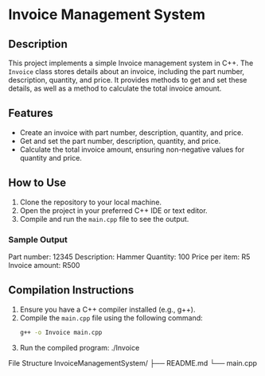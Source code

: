 # Invoice Management System

## Description
This project implements a simple Invoice management system in C++. The `Invoice` class stores details about an invoice, including the part number, description, quantity, and price. It provides methods to get and set these details, as well as a method to calculate the total invoice amount.

## Features
- Create an invoice with part number, description, quantity, and price.
- Get and set the part number, description, quantity, and price.
- Calculate the total invoice amount, ensuring non-negative values for quantity and price.

## How to Use
1. Clone the repository to your local machine.
2. Open the project in your preferred C++ IDE or text editor.
3. Compile and run the `main.cpp` file to see the output.

### Sample Output
Part number: 12345
Description: Hammer
Quantity: 100
Price per item: R5
Invoice amount: R500

## Compilation Instructions
1. Ensure you have a C++ compiler installed (e.g., g++).
2. Compile the `main.cpp` file using the following command:
   ```sh
   g++ -o Invoice main.cpp
3. Run the compiled program:
   ./Invoice

File Structure
InvoiceManagementSystem/
├── README.md
└── main.cpp

